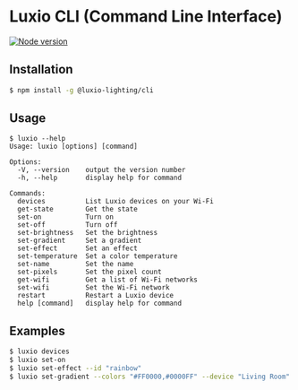 # Luxio CLI (Command Line Interface)

[![Node version](https://img.shields.io/npm/v/@luxio-lighting/cli.svg)](https://www.npmjs.com/package/@luxio-lighting/cli)

## Installation

```bash
$ npm install -g @luxio-lighting/cli
```

## Usage
```
$ luxio --help
Usage: luxio [options] [command]

Options:
  -V, --version    output the version number
  -h, --help       display help for command

Commands:
  devices          List Luxio devices on your Wi-Fi
  get-state        Get the state
  set-on           Turn on
  set-off          Turn off
  set-brightness   Set the brightness
  set-gradient     Set a gradient
  set-effect       Set an effect
  set-temperature  Set a color temperature
  set-name         Set the name
  set-pixels       Set the pixel count
  get-wifi         Get a list of Wi-Fi networks
  set-wifi         Set the Wi-Fi network
  restart          Restart a Luxio device
  help [command]   display help for command
```

## Examples

```bash
$ luxio devices
$ luxio set-on
$ luxio set-effect --id "rainbow"
$ luxio set-gradient --colors "#FF0000,#0000FF" --device "Living Room"
```